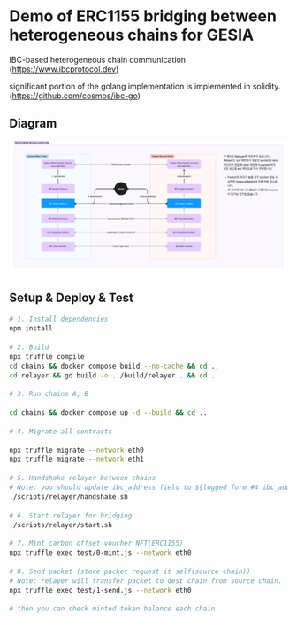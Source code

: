 # Demo of ERC1155 bridging between heterogeneous chains for GESIA

IBC-based heterogeneous chain communication
<br/>
(https://www.ibcprotocol.dev)

significant portion of the golang implementation is implemented in solidity.
<br/>
(https://github.com/cosmos/ibc-go)

## Diagram

![Geasia Diagram](./docs/assets/diagram.jpg)

## Setup & Deploy & Test

```bash
# 1. Install dependencies
npm install

# 2. Build
npx truffle compile
cd chains && docker compose build --no-cache && cd ..
cd relayer && go build -o ../build/relayer . && cd ..

# 3. Run chains A, B

cd chains && docker compose up -d --build && cd ..

# 4. Migrate all contracts

npx truffle migrate --network eth0
npx truffle migrate --network eth1

# 5. Handshake relayer between chains
# Note: you should update ibc_address field to ${logged form #4 ibc_address: {}} at configs/relayer/chains/*.json
./scripts/relayer/handshake.sh

# 6. Start relayer for bridging
./scripts/relayer/start.sh

# 7. Mint carbon offset voucher NFT(ERC1155)
npx truffle exec test/0-mint.js --network eth0

# 8. Send packet (store packet request it self(source chain))
# Note: relayer will transfer packet to dest chain from source chain.
npx truffle exec test/1-send.js --network eth0

# then you can check minted token balance each chain
```

